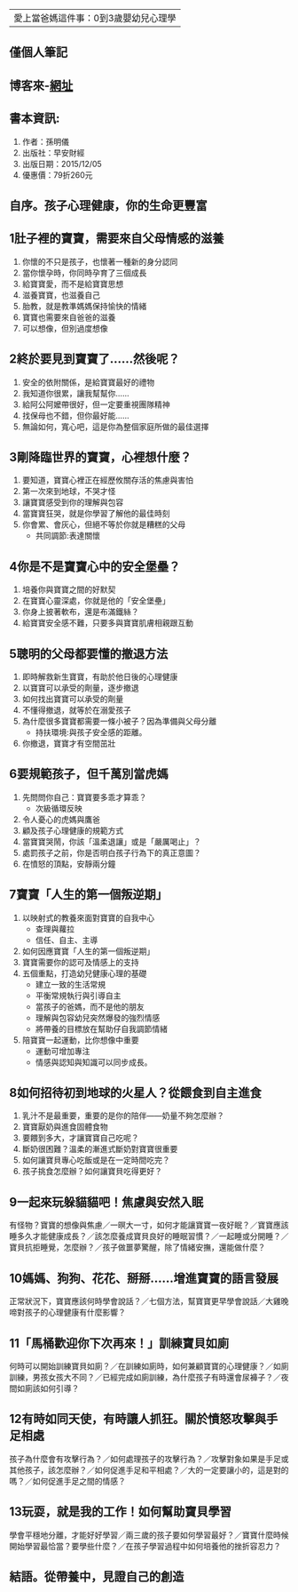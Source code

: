 <table>
    <tr>
        <td>愛上當爸媽這件事：0到3歲嬰幼兒心理學</td>
    </tr>
</table>

## 僅個人筆記
## 博客來-[網址](https://www.books.com.tw/products/0010698635)
## 書本資訊:
1. 作者：孫明儀  
2. 出版社：早安財經  
3. 出版日期：2015/12/05
4. 優惠價：79折260元

## 自序。孩子心理健康，你的生命更豐富
 
## 1肚子裡的寶寶，需要來自父母情感的滋養
1. 你懷的不只是孩子，也懷著一種新的身分認同
2. 當你懷孕時，你同時孕育了三個成長
3. 給寶寶愛，而不是給寶寶思想
4. 滋養寶寶，也滋養自己
5. 胎教，就是教準媽媽保持愉快的情緒
6. 寶寶也需要來自爸爸的滋養
7. 可以想像，但別過度想像
 
## 2終於要見到寶寶了……然後呢？
1. 安全的依附關係，是給寶寶最好的禮物
2. 我知道你很累，讓我幫幫你……
3. 給阿公阿嬤帶很好，但一定要重視團隊精神
4. 找保母也不錯，但你最好能……
5. 無論如何，寬心吧，這是你為整個家庭所做的最佳選擇
 
## 3剛降臨世界的寶寶，心裡想什麼？
1. 要知道，寶寶心裡正在經歷攸關存活的焦慮與害怕
2. 第一次來到地球，不哭才怪
3. 讓寶寶感受到你的理解與包容
4. 當寶寶狂哭，就是你學習了解他的最佳時刻
5. 你會累、會灰心，但絕不等於你就是糟糕的父母
   + 共同調節:表達關懷

## 4你是不是寶寶心中的安全堡壘？
1. 培養你與寶寶之間的好默契
2. 在寶寶心靈深處，你就是他的「安全堡壘」
3. 你身上披著軟布，還是布滿鐵絲？
4. 給寶寶安全感不難，只要多與寶寶肌膚相親跟互動
 
## 5聰明的父母都要懂的撤退方法
1. 即時解救新生寶寶，有助於他日後的心理健康
2. 以寶寶可以承受的劑量，逐步撤退
3. 如何找出寶寶可以承受的劑量
4. 不懂得撤退，就等於在溺愛孩子
5. 為什麼很多寶寶都需要一條小被子？因為準備與父母分離
   + 持扶環境:與孩子安全感的距離。
6. 你撤退，寶寶才有空間茁壯
 
## 6要規範孩子，但千萬別當虎媽
1. 先問問你自己：寶寶要多乖才算乖？
   + 次級循環反映
2. 令人憂心的虎媽與鷹爸
3. 顧及孩子心理健康的規範方式
4. 當寶寶哭鬧，你該「溫柔退讓」或是「嚴厲喝止」？
5. 處罰孩子之前，你是否明白孩子行為下的真正意圖？
6. 在憤怒的頂點，安靜兩分鐘
 
## 7寶寶「人生的第一個叛逆期」
1. 以映射式的教養來面對寶寶的自我中心
   + 查理與蘿拉
   + 信任、自主、主導
2. 如何因應寶寶「人生的第一個叛逆期」
3. 寶寶需要你的認可及情感上的支持
4. 五個重點，打造幼兒健康心理的基礎
   + 建立一致的生活常規
   + 平衡常規執行與引導自主
   + 當孩子的爸媽，而不是他的朋友
   + 理解與包容幼兒突然爆發的強烈情感
   + 將帶養的目標放在幫助仔自我調節情緒
5. 陪寶寶一起運動，比你想像中重要
   + 運動可增加專注
   + 情感與認知與知識可以同步成長。
 
## 8如何招待初到地球的火星人？從餵食到自主進食
1. 乳汁不是最重要，重要的是你的陪伴――奶量不夠怎麼辦？
2. 寶寶厭奶與進食固體食物
3. 要餵到多大，才讓寶寶自己吃呢？
4. 斷奶很困難？溫柔的漸進式斷奶對寶寶很重要
5. 如何讓寶貝專心吃飯或是在一定時間吃完？
6. 孩子挑食怎麼辦？如何讓寶貝吃得更好？
 
## 9一起來玩躲貓貓吧！焦慮與安然入眠
有怪物？寶寶的想像與焦慮／一暝大一寸，如何才能讓寶寶一夜好眠？／寶寶應該睡多久才能健康成長？／該怎麼養成寶貝良好的睡眠習慣？／一起睡或分開睡？／寶貝抗拒睡覺，怎麼辦？／孩子做噩夢驚醒，除了情緒安撫，還能做什麼？
 
## 10媽媽、狗狗、花花、掰掰……增進寶寶的語言發展
正常狀況下，寶寶應該何時學會說話？／七個方法，幫寶寶更早學會說話／大雞晚啼對孩子的心理健康有什麼影響？
 
## 11「馬桶歡迎你下次再來！」訓練寶貝如廁
何時可以開始訓練寶貝如廁？／在訓練如廁時，如何兼顧寶寶的心理健康？／如廁訓練，男孩女孩大不同？／已經完成如廁訓練，為什麼孩子有時還會尿褲子？／夜間如廁該如何引導？
 
## 12有時如同天使，有時讓人抓狂。關於憤怒攻擊與手足相處
孩子為什麼會有攻擊行為？／如何處理孩子的攻擊行為？／攻擊對象如果是手足或其他孩子，該怎麼辦？／如何促進手足和平相處？／大的一定要讓小的，這是對的嗎？／如何促進手足之間的情感？
 
## 13玩耍，就是我的工作！如何幫助寶貝學習
學會平穩地分離，才能好好學習／兩三歲的孩子要如何學習最好？／寶寶什麼時候開始學習最恰當？要學些什麼？／在孩子學習過程中如何培養他的挫折容忍力？
 
## 結語。從帶養中，見證自己的創造

